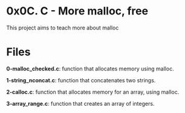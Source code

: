 # 0x0C. C - More malloc, free

This project aims to teach more about malloc

# Files
**0-malloc_checked.c**: function that allocates memory using malloc.

**1-string_nconcat.c**: function that concatenates two strings.

**2-calloc.c**: function that allocates memory for an array, using malloc.

**3-array_range.c**: function that creates an array of integers.
